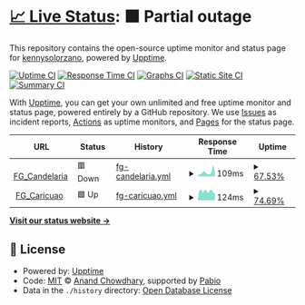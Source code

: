 # [📈 Live Status](https://kennysolorzano.github.io/upptime): <!--live status--> **🟧 Partial outage**

This repository contains the open-source uptime monitor and status page for [kennysolorzano](https://kennysolorzano.github.io/upptime), powered by [Upptime](https://github.com/upptime/upptime).

[![Uptime CI](https://github.com/kennysolorzano/upptime/workflows/Uptime%20CI/badge.svg)](https://github.com/kennysolorzano/upptime/actions?query=workflow%3A%22Uptime+CI%22)
[![Response Time CI](https://github.com/kennysolorzano/upptime/workflows/Response%20Time%20CI/badge.svg)](https://github.com/kennysolorzano/upptime/actions?query=workflow%3A%22Response+Time+CI%22)
[![Graphs CI](https://github.com/kennysolorzano/upptime/workflows/Graphs%20CI/badge.svg)](https://github.com/kennysolorzano/upptime/actions?query=workflow%3A%22Graphs+CI%22)
[![Static Site CI](https://github.com/kennysolorzano/upptime/workflows/Static%20Site%20CI/badge.svg)](https://github.com/kennysolorzano/upptime/actions?query=workflow%3A%22Static+Site+CI%22)
[![Summary CI](https://github.com/kennysolorzano/upptime/workflows/Summary%20CI/badge.svg)](https://github.com/kennysolorzano/upptime/actions?query=workflow%3A%22Summary+CI%22)

With [Upptime](https://upptime.js.org), you can get your own unlimited and free uptime monitor and status page, powered entirely by a GitHub repository. We use [Issues](https://github.com/kennysolorzano/upptime/issues) as incident reports, [Actions](https://github.com/kennysolorzano/upptime/actions) as uptime monitors, and [Pages](https://kennysolorzano.github.io/upptime) for the status page.

<!--start: status pages-->
<!-- This summary is generated by Upptime (https://github.com/upptime/upptime) -->
<!-- Do not edit this manually, your changes will be overwritten -->
<!-- prettier-ignore -->
| URL | Status | History | Response Time | Uptime |
| --- | ------ | ------- | ------------- | ------ |
| <img alt="" src="https://icons.duckduckgo.com/ip3/null.ico" height="13"> [FG_Candelaria](candelaria.fortiddns.com) | 🟥 Down | [fg-candelaria.yml](https://github.com/kennysolorzano/upptime/commits/HEAD/history/fg-candelaria.yml) | <details><summary><img alt="Response time graph" src="./graphs/fg-candelaria/response-time-week.png" height="20"> 109ms</summary><br><a href="https://kennysolorzano.github.io/upptime/history/fg-candelaria"><img alt="Response time 96" src="https://img.shields.io/endpoint?url=https%3A%2F%2Fraw.githubusercontent.com%2Fkennysolorzano%2Fupptime%2FHEAD%2Fapi%2Ffg-candelaria%2Fresponse-time.json"></a><br><a href="https://kennysolorzano.github.io/upptime/history/fg-candelaria"><img alt="24-hour response time 0" src="https://img.shields.io/endpoint?url=https%3A%2F%2Fraw.githubusercontent.com%2Fkennysolorzano%2Fupptime%2FHEAD%2Fapi%2Ffg-candelaria%2Fresponse-time-day.json"></a><br><a href="https://kennysolorzano.github.io/upptime/history/fg-candelaria"><img alt="7-day response time 109" src="https://img.shields.io/endpoint?url=https%3A%2F%2Fraw.githubusercontent.com%2Fkennysolorzano%2Fupptime%2FHEAD%2Fapi%2Ffg-candelaria%2Fresponse-time-week.json"></a><br><a href="https://kennysolorzano.github.io/upptime/history/fg-candelaria"><img alt="30-day response time 90" src="https://img.shields.io/endpoint?url=https%3A%2F%2Fraw.githubusercontent.com%2Fkennysolorzano%2Fupptime%2FHEAD%2Fapi%2Ffg-candelaria%2Fresponse-time-month.json"></a><br><a href="https://kennysolorzano.github.io/upptime/history/fg-candelaria"><img alt="1-year response time 96" src="https://img.shields.io/endpoint?url=https%3A%2F%2Fraw.githubusercontent.com%2Fkennysolorzano%2Fupptime%2FHEAD%2Fapi%2Ffg-candelaria%2Fresponse-time-year.json"></a></details> | <details><summary><a href="https://kennysolorzano.github.io/upptime/history/fg-candelaria">67.53%</a></summary><a href="https://kennysolorzano.github.io/upptime/history/fg-candelaria"><img alt="All-time uptime 77.06%" src="https://img.shields.io/endpoint?url=https%3A%2F%2Fraw.githubusercontent.com%2Fkennysolorzano%2Fupptime%2FHEAD%2Fapi%2Ffg-candelaria%2Fuptime.json"></a><br><a href="https://kennysolorzano.github.io/upptime/history/fg-candelaria"><img alt="24-hour uptime 0.00%" src="https://img.shields.io/endpoint?url=https%3A%2F%2Fraw.githubusercontent.com%2Fkennysolorzano%2Fupptime%2FHEAD%2Fapi%2Ffg-candelaria%2Fuptime-day.json"></a><br><a href="https://kennysolorzano.github.io/upptime/history/fg-candelaria"><img alt="7-day uptime 67.53%" src="https://img.shields.io/endpoint?url=https%3A%2F%2Fraw.githubusercontent.com%2Fkennysolorzano%2Fupptime%2FHEAD%2Fapi%2Ffg-candelaria%2Fuptime-week.json"></a><br><a href="https://kennysolorzano.github.io/upptime/history/fg-candelaria"><img alt="30-day uptime 79.93%" src="https://img.shields.io/endpoint?url=https%3A%2F%2Fraw.githubusercontent.com%2Fkennysolorzano%2Fupptime%2FHEAD%2Fapi%2Ffg-candelaria%2Fuptime-month.json"></a><br><a href="https://kennysolorzano.github.io/upptime/history/fg-candelaria"><img alt="1-year uptime 77.06%" src="https://img.shields.io/endpoint?url=https%3A%2F%2Fraw.githubusercontent.com%2Fkennysolorzano%2Fupptime%2FHEAD%2Fapi%2Ffg-candelaria%2Fuptime-year.json"></a></details>
| <img alt="" src="https://icons.duckduckgo.com/ip3/null.ico" height="13"> [FG_Caricuao](caricuao.fortiddns.com) | 🟩 Up | [fg-caricuao.yml](https://github.com/kennysolorzano/upptime/commits/HEAD/history/fg-caricuao.yml) | <details><summary><img alt="Response time graph" src="./graphs/fg-caricuao/response-time-week.png" height="20"> 124ms</summary><br><a href="https://kennysolorzano.github.io/upptime/history/fg-caricuao"><img alt="Response time 134" src="https://img.shields.io/endpoint?url=https%3A%2F%2Fraw.githubusercontent.com%2Fkennysolorzano%2Fupptime%2FHEAD%2Fapi%2Ffg-caricuao%2Fresponse-time.json"></a><br><a href="https://kennysolorzano.github.io/upptime/history/fg-caricuao"><img alt="24-hour response time 130" src="https://img.shields.io/endpoint?url=https%3A%2F%2Fraw.githubusercontent.com%2Fkennysolorzano%2Fupptime%2FHEAD%2Fapi%2Ffg-caricuao%2Fresponse-time-day.json"></a><br><a href="https://kennysolorzano.github.io/upptime/history/fg-caricuao"><img alt="7-day response time 124" src="https://img.shields.io/endpoint?url=https%3A%2F%2Fraw.githubusercontent.com%2Fkennysolorzano%2Fupptime%2FHEAD%2Fapi%2Ffg-caricuao%2Fresponse-time-week.json"></a><br><a href="https://kennysolorzano.github.io/upptime/history/fg-caricuao"><img alt="30-day response time 132" src="https://img.shields.io/endpoint?url=https%3A%2F%2Fraw.githubusercontent.com%2Fkennysolorzano%2Fupptime%2FHEAD%2Fapi%2Ffg-caricuao%2Fresponse-time-month.json"></a><br><a href="https://kennysolorzano.github.io/upptime/history/fg-caricuao"><img alt="1-year response time 134" src="https://img.shields.io/endpoint?url=https%3A%2F%2Fraw.githubusercontent.com%2Fkennysolorzano%2Fupptime%2FHEAD%2Fapi%2Ffg-caricuao%2Fresponse-time-year.json"></a></details> | <details><summary><a href="https://kennysolorzano.github.io/upptime/history/fg-caricuao">74.69%</a></summary><a href="https://kennysolorzano.github.io/upptime/history/fg-caricuao"><img alt="All-time uptime 66.23%" src="https://img.shields.io/endpoint?url=https%3A%2F%2Fraw.githubusercontent.com%2Fkennysolorzano%2Fupptime%2FHEAD%2Fapi%2Ffg-caricuao%2Fuptime.json"></a><br><a href="https://kennysolorzano.github.io/upptime/history/fg-caricuao"><img alt="24-hour uptime 41.21%" src="https://img.shields.io/endpoint?url=https%3A%2F%2Fraw.githubusercontent.com%2Fkennysolorzano%2Fupptime%2FHEAD%2Fapi%2Ffg-caricuao%2Fuptime-day.json"></a><br><a href="https://kennysolorzano.github.io/upptime/history/fg-caricuao"><img alt="7-day uptime 74.69%" src="https://img.shields.io/endpoint?url=https%3A%2F%2Fraw.githubusercontent.com%2Fkennysolorzano%2Fupptime%2FHEAD%2Fapi%2Ffg-caricuao%2Fuptime-week.json"></a><br><a href="https://kennysolorzano.github.io/upptime/history/fg-caricuao"><img alt="30-day uptime 76.37%" src="https://img.shields.io/endpoint?url=https%3A%2F%2Fraw.githubusercontent.com%2Fkennysolorzano%2Fupptime%2FHEAD%2Fapi%2Ffg-caricuao%2Fuptime-month.json"></a><br><a href="https://kennysolorzano.github.io/upptime/history/fg-caricuao"><img alt="1-year uptime 66.23%" src="https://img.shields.io/endpoint?url=https%3A%2F%2Fraw.githubusercontent.com%2Fkennysolorzano%2Fupptime%2FHEAD%2Fapi%2Ffg-caricuao%2Fuptime-year.json"></a></details>

<!--end: status pages-->

[**Visit our status website →**](https://kennysolorzano.github.io/upptime)

## 📄 License

- Powered by: [Upptime](https://github.com/upptime/upptime)
- Code: [MIT](./LICENSE) © [Anand Chowdhary](https://anandchowdhary.com), supported by [Pabio](https://pabio.com)
- Data in the `./history` directory: [Open Database License](https://opendatacommons.org/licenses/odbl/1-0/)
